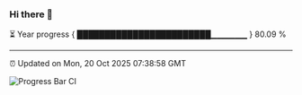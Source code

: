### Hi there 👋

⏳ Year progress { ████████████████████████▁▁▁▁▁▁ } 80.09 %

---

⏰ Updated on Mon, 20 Oct 2025 07:38:58 GMT

![Progress Bar CI](https://github.com/IshwaranRudhara/GIT-ACTION/workflows/Progress%20Bar%20CI/badge.svg)
